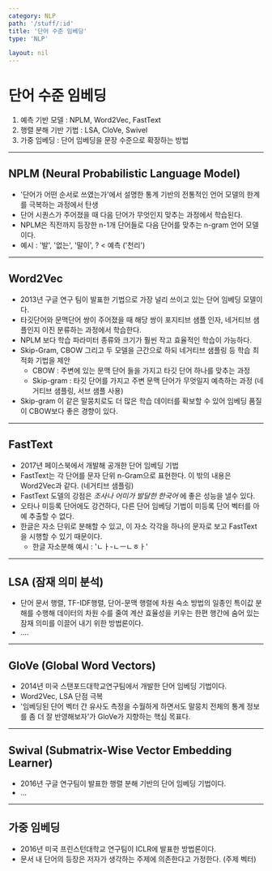 ```yaml
---
category: NLP
path: '/stuff/:id'
title: '단어 수준 임베딩'
type: 'NLP'

layout: nil
---
```


# 단어 수준 임베딩

1. 예측 기반 모델 : NPLM, Word2Vec, FastText
2. 행렬 분해 기반 기법 : LSA, CloVe, Swivel
3. 가중 임베딩 : 단어 임베딩을 문장 수준으로 확장하는 방법

***

## NPLM (Neural Probabilistic Language Model)

- '단어가 어떤 순서로 쓰였는가'에서 설명한 통계 기반의 전통적인 언어 모델의 한계를 극복하는 과정에서 탄생
- 단어 시퀀스가 주어졌을 때 다음 단어가 무엇인지 맞추는 과정에서 학습된다.
- NPLM은 직전까지 등장한 n-1개 단어들로 다음 단어를 맞추는 n-gram 언어 모델이다.
- 예시 : '발', '없는', '말이', ? < 예측 ('천리')

***

## Word2Vec

- 2013년 구글 연구 팀이 발표한 기법으로 가장 널리 쓰이고 있는 단어 임베딩 모델이다.
- 타깃단어와 문맥단어 쌍이 주어졌을 때 해당 쌍이 포지티브 샘플 인자, 네거티브 샘플인지 이진 분류하는 과정에서 학습한다.
- NPLM 보다 학습 파라미터 종류와 크기가 훨씬 작고 효율적인 학습이 가능하다.
- Skip-Gram, CBOW 그리고 두 모델을 근간으로 하되 네거티브 샘플링 등 학습 최적화 기법을 제안
  - CBOW : 주변에 있는 문맥 단어 들을 가지고 타깃 단어 하나를 맞추는 과정
  - Skip-gram : 타깃 단어를 가지고 주변 문맥 단어가 무엇일지 예측하는 과정 (네거티브 샘플링, 서브 샘플 사용)
- Skip-gram 이 같은 말뭉치로도 더 많은 학습 데이터를 확보할 수 있어 임베딩 품질이 CBOW보다 좋은 경향이 있다.

***

## FastText

- 2017년 페이스북에서 개발해 공개한 단어 임베딩 기법
- FastText는 각 단어를 문자 단위 n-Gram으로 표현한다. 이 밖의 내용은 Word2Vec과 같다. (네거티브 샘플링)
- FastText 도델의 강점은 *조사나 어미가 발달한 한국어* 에 좋은 성능을 낼수 있다.
- 오타나 미등록 단어에도 강건하다, 다른 단어 임베딩 기법이 미등록 단어 벡터를 아예 추출할 수 없다.
- 한글은 자소 단위로 분해할 수 있고, 이 자소 각각을 하나의 문자로 보고 FastText을 시행할 수 있기 때문이다.
  - 한글 자소분해 예시 : 'ㄴㅏ-ㄴㅡㄴㅎㅏ'

***

## LSA (잠재 의미 분석)

- 단어 문서 행렬, TF-IDF행렬, 단어-문맥 행렬에 차원 숙소 방법의 일종인 특이값 분해를 수행해 데이터의 차원 수를 줄여 계산 효율성을 키우는 한편 행간에 숨어 있는 잠재 의미를 이끌어 내기 위한 방법론이다.
- ....

***

## GloVe (Global Word Vectors)

- 2014년 미국 스탠포드대학교연구팀에서 개발한 단어 임베딩 기법이다.
- Word2Vec, LSA 단점 극복
- '임베딩된 단어 벡터 간 유사도 측정을 수월하게 하면서도 말뭉치 전체의 통계 정보를 좀 더 잘 반영해보자'가 GloVe가 지향하는 핵심 목표다.

***

## Swival (Submatrix-Wise Vector Embedding Learner)

- 2016년 구글 연구팀이 발표한 행렬 분해 기반의 단어 임베딩 기법이다.
- ...

***

## 가중 임베딩

- 2016년 미국 프린스턴대학교 연구팀이 ICLR에 발표한 방법론이다.
- 문서 내 단어의 등장은 저자가 생각하는 주제에 의존한다고 가정한다. (주제 벡터)
